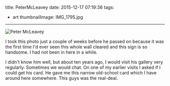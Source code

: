 title: PeterMcLeavey
date: 2015-12-17 07:19:36
tags:
  - art
thumbnailImage: IMG_1795.jpg
---

![Peter McLeavey](IMG_1795.jpg)

I took this photo just a couple of weeks before he passed on because it was the first time I'd ever seen this whole wall cleared and this sign is so handsome.  I had not been in here in a while.  

I didn't know him well, but about ten years ago, I would visit his gallery very regularly.  Sometimes we would chat.  On one of my earlier visits I asked if I could get his card.  He gave me this narrow old-school card which I have around here somewhere.  This guys was the real-deal.
